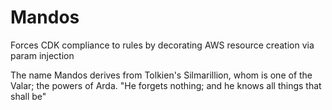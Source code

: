 # Mandos
Forces CDK compliance to rules by decorating AWS resource creation via param injection

The name Mandos derives from Tolkien's Silmarillion, whom is one of the Valar; the powers of Arda. "He forgets nothing; and he knows all things that shall be"
